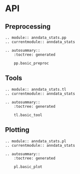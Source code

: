 # API

## Preprocessing

```{eval-rst}
.. module:: anndata_stats.pp
.. currentmodule:: anndata_stats

.. autosummary::
    :toctree: generated

    pp.basic_preproc
```

## Tools

```{eval-rst}
.. module:: anndata_stats.tl
.. currentmodule:: anndata_stats

.. autosummary::
    :toctree: generated

    tl.basic_tool
```

## Plotting

```{eval-rst}
.. module:: anndata_stats.pl
.. currentmodule:: anndata_stats

.. autosummary::
    :toctree: generated

    pl.basic_plot
```
